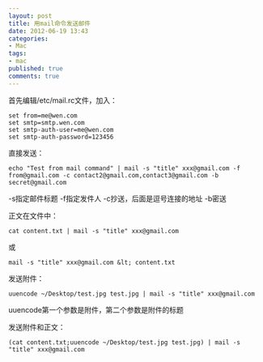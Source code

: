 ```yaml
---
layout: post
title: 用mail命令发送邮件
date: 2012-06-19 13:43
categories:
- Mac
tags:
- mac
published: true
comments: true
---
```

首先编辑/etc/mail.rc文件，加入：

    set from=me@wen.com
    set smtp=smtp.wen.com
    set smtp-auth-user=me@wen.com
    set smtp-auth-password=123456

直接发送：

    echo "Test from mail command" | mail -s "title" xxx@gmail.com -f from@gmail.com -c contact2@gmail.com,contact3@gmail.com -b secret@gmail.com

-s指定邮件标题
-f指定发件人
-c抄送，后面是逗号连接的地址
-b密送

正文在文件中：

    cat content.txt | mail -s "title" xxx@gmail.com

或

    mail -s "title" xxx@gmail.com &lt; content.txt

发送附件：

    uuencode ~/Desktop/test.jpg test.jpg | mail -s "title" xxx@gmail.com

uuencode第一个参数是附件，第二个参数是附件的标题

发送附件和正文：

    (cat content.txt;uuencode ~/Desktop/test.jpg test.jpg) | mail -s "title" xxx@gmail.com
